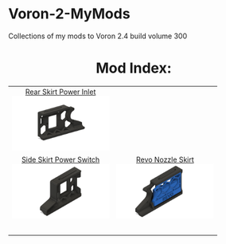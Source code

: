 # Voron-2-MyMods
Collections of my mods to Voron 2.4 build volume 300


<h1 align="center">Mod Index:</h1>
<table align="center">
  <tr>
    <td align="center"><a href="./Rear_Skirt_Power_Inlet">Rear Skirt Power Inlet<br><img src="./Rear_Skirt_Power_Inlet/Images/cad.png" width=196px></a></td>
  </tr>
  <tr>
    <td align="center"><a href="./Mandalaroseworks">Side Skirt Power Switch<br><img src="./Side_Skirt_Power_Switch/images/cad.png" width=196px></a></td>
    <td align="center"><a href="./SB_LGXlitePCB">Revo Nozzle Skirt<br><img src="./Revo_Nozzle_Skirt/Images/cad_closed.png"width=196px></a></td>
  </tr>
  <tr>
    <td align="center"></td>
	<td align="center"></td>
  </tr> 
  <tr>
    <td align="center"></td>
	<td align="center"></td>
  </tr> 
  <tr>
    <td align="center"></td>
	<td align="center"></td>
  </tr>
  <tr>
    <td align="center"></td>
    <td align="center"></td>
  </tr>
    <tr>
    <td colspan="2" align="center"></td>
  </tr>
  </table>
